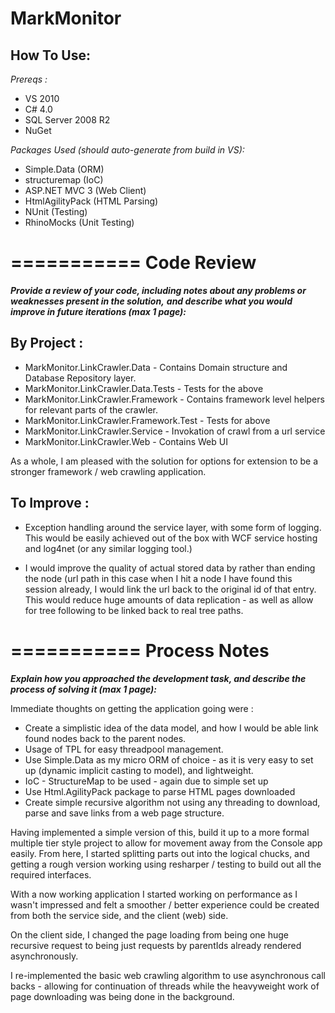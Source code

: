 MarkMonitor
===========


How To Use: 
-----------

*Prereqs :*
* VS 2010
* C# 4.0
* SQL Server 2008 R2
* NuGet

*Packages Used (should auto-generate from build in VS):*
* Simple.Data (ORM)
* structuremap (IoC)
* ASP.NET MVC 3 (Web Client)
* HtmlAgilityPack (HTML Parsing)
* NUnit (Testing)
* RhinoMocks (Unit Testing)




===========
Code Review
===========
__*Provide a review of your code, including notes about any problems or weaknesses present in the solution,*__
__*and describe what you would improve in future iterations (max 1 page):*__

By Project :
------------
* MarkMonitor.LinkCrawler.Data - Contains Domain structure and Database Repository layer.
* MarkMonitor.LinkCrawler.Data.Tests - Tests for the above
* MarkMonitor.LinkCrawler.Framework - Contains framework level helpers for relevant parts of the crawler.
* MarkMonitor.LinkCrawler.Framework.Test - Tests for above
* MarkMonitor.LinkCrawler.Service - Invokation of crawl from a url service
* MarkMonitor.LinkCrawler.Web - Contains Web UI 

As a whole, I am pleased with the solution for options for extension to be a stronger framework / web crawling application.

To Improve : 
------------
* Exception handling around the service layer, with some form of logging. This would be easily achieved out of the box with WCF service hosting and log4net (or any similar logging tool.)

* I would improve the quality of actual stored data by rather than ending the node (url path in this case when I hit a node I have found this session already, I would link the url back to the original id of that entry. This would reduce huge amounts of data replication - as well as allow for tree following to be linked back to real tree paths.





===========
Process Notes
===========
__*Explain how you approached the development task, and describe the process of solving it (max 1 page):*__

Immediate thoughts on getting the application going were :
* Create a simplistic idea of the data model, and how I would be able link found nodes back to the parent nodes.
* Usage of TPL for easy threadpool management.
* Use Simple.Data as my micro ORM of choice - as it is very easy to set up (dynamic implicit casting to model), and lightweight.
* IoC - StructureMap to be used - again due to simple set up
* Use Html.AgilityPack package to parse HTML pages downloaded
* Create simple recursive algorithm not using any threading to download, parse and save links from a web page structure.

Having implemented a simple version of this, build it up to a more formal multiple tier style project to allow for movement 
away from the Console app easily.
From here, I started splitting parts out into the logical chucks, and getting a rough version working using resharper / testing
to build out all the required interfaces.

With a now working application I started working on performance as I wasn't impressed and felt a smoother / better experience
could be created from both the service side, and the client (web) side.

On the client side, I changed the page loading from being one huge recursive request to being just requests by parentIds already
rendered asynchronously. 

I re-implemented the basic web crawling algorithm to use asynchronous call backs - allowing for continuation of threads while
the heavyweight work of page downloading was being done in the background.

